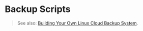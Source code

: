 # Backup Scripts

> See also: [Building Your Own Linux Cloud Backup System](https://medium.com/@mormesher/building-your-own-linux-cloud-backup-system-75750f47d550).
